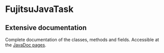 # FujitsuJavaTask

## Extensive documentation

Complete documentation of the classes, methods and fields. Accessible at the
[JavaDoc pages](https://karlkadak.github.io/FujitsuJavaTask/).